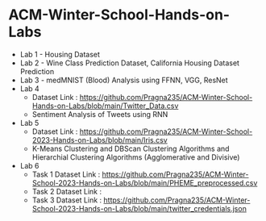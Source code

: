 # ACM-Winter-School-Hands-on-Labs
* Lab 1 - Housing Dataset
* Lab 2 - Wine Class Prediction Dataset, California Housing Dataset Prediction
* Lab 3 - medMNIST (Blood) Analysis using FFNN, VGG, ResNet
* Lab 4
   * Dataset Link : https://github.com/Pragna235/ACM-Winter-School-Hands-on-Labs/blob/main/Twitter_Data.csv
   * Sentiment Analysis of Tweets using RNN
* Lab 5
  * Dataset Link : https://github.com/Pragna235/ACM-Winter-School-2023-Hands-on-Labs/blob/main/Iris.csv
  * K-Means Clustering and DBScan Clustering Algorithms and Hierarchial Clustering Algorithms (Agglomerative and Divisive)
* Lab 6
  * Task 1 Dataset Link : https://github.com/Pragna235/ACM-Winter-School-2023-Hands-on-Labs/blob/main/PHEME_preprocessed.csv
  * Task 2 Dataset Link :
  * Task 3 Dataset Link : https://github.com/Pragna235/ACM-Winter-School-2023-Hands-on-Labs/blob/main/twitter_credentials.json
